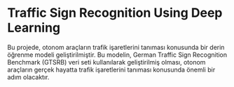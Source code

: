 # Traffic Sign Recognition Using Deep Learning
Bu projede, otonom araçların trafik işaretlerini tanıması konusunda bir derin öğrenme modeli geliştirilmiştir. Bu modelin, German Traffic Sign Recognition Benchmark (GTSRB) veri seti kullanılarak geliştirilmiş olması, otonom araçların gerçek hayatta trafik işaretlerini tanıması konusunda önemli bir adım olacaktır. 
